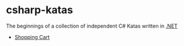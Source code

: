 # csharp-katas

The beginnings of a collection of independent C# Katas written in [.NET](https://dotnet.microsoft.com/en-us/)

* [Shopping Cart](ShoppingCartKata)


